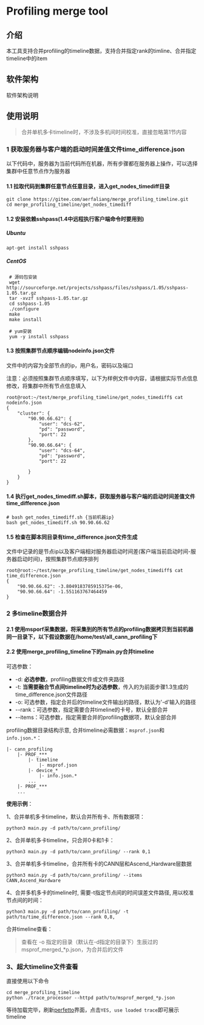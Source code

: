 # Profiling merge tool

## 介绍
本工具支持合并profiling的timeline数据，支持合并指定rank的timline、合并指定timeline中的item

## 软件架构
软件架构说明

## 使用说明
> 合并单机多卡timeline时，不涉及多机间时间校准，直接忽略第1节内容
### 1 获取服务器与客户端的启动时间差值文件time_difference.json

   以下代码中，服务器为当前代码所在机器，所有步骤都在服务器上操作，可以选择集群中任意节点作为服务器

#### 1.1 拉取代码到集群任意节点任意目录，进入get_nodes_timediff目录

   ```shell
   git clone https://gitee.com/aerfaliang/merge_profiling_timeline.git
   cd merge_profiling_timeline/get_nodes_timediff
   ```

#### 1.2 安装依赖sshpass(1.4中远程执行客户端命令时要用到)

##### Ubuntu

   ```shell
   apt-get install sshpass
   ```

##### CentOS

   ```shell
    # 源码包安装
    wget http://sourceforge.net/projects/sshpass/files/sshpass/1.05/sshpass-1.05.tar.gz 
    tar -xvzf sshpass-1.05.tar.gz 
    cd sshpass-1.05
    ./configure 
    make 
    make install 

    # yum安装
    yum -y install sshpass
   ```

#### 1.3 按照集群节点顺序编辑nodeinfo.json文件  

   文件中的内容为全部节点的ip，用户名，密码以及端口

   注意：必须按照集群节点顺序填写，以下为样例文件中内容，请根据实际节点信息修改，将集群中所有节点信息填入

   ```shell
   root@root:~/test/merge_profiling_timeline/get_nodes_timediff$ cat nodeinfo.json
   {
       "cluster": {
           "90.90.66.62": {
               "user": "dcs-62",
               "pd": "password",
               "port": 22
           },
           "90.90.66.64": {
               "user": "dcs-64",
               "pd": "password",
               "port": 22  
               
           }
       }
   }
   
   ```

#### 1.4 执行get_nodes_timediff.sh脚本，获取服务器与客户端的启动时间差值文件time_difference.json

   ```shell
   # bash get_nodes_timediff.sh {当前机器ip}
   bash get_nodes_timediff.sh 90.90.66.62
   ```

#### 1.5 检查在脚本同目录有time_difference.json文件生成

   文件中记录的是节点ip以及客户端相对服务器启动时间差(客户端当前启动时间-服务器启动时间)，按照集群节点顺序排列

   ```shell
   root@root:~/test/merge_profiling_timeline/get_nodes_timediff$ cat time_difference.json
   {
       "90.90.66.62": -3.8049183785915375e-06,
       "90.90.66.64": -1.551163767464459
   }
   ```

### 2 多timeline数据合并

#### 2.1 使用msporf采集数据，将采集到的所有节点的profiling数据拷贝到当前机器同一目录下，以下假设数据在/home/test/all_cann_profiling下

#### 2.2 使用merge_profiling_timeline下的main.py合并timeline

可选参数：
- -d: **必选参数**，profiling数据文件或文件夹路径
- -t: **当需要融合节点间timeline时为必选参数**，传入的为前面步骤1.3生成的time_difference.json文件路径
- -o: 可选参数，指定合并后的timeline文件输出的路径，默认为'-d'输入的路径
- --rank：可选参数，指定需要合并timeline的卡号，默认全部合并
- --items：可选参数，指定需要合并的profiling数据项，默认全部合并

profiling数据目录结构示意, 合并timeline必需数据：`msprof.json`和`info.json.*`：
```
|- cann_profiling
    |- PROF_***
        |- timeline
            |- msprof.json
        |- device_*
            |- info.json.*
        ...
    |- PROF_***
    ...
```


**使用示例**：

1、合并单机多卡timeline，默认合并所有卡、所有数据项：
```
python3 main.py -d path/to/cann_profiling/
```

2、合并单机多卡timeline，只合并0卡和1卡：

```
python3 main.py -d path/to/cann_profiling/ --rank 0,1
```

3、合并单机多卡timeline，合并所有卡的CANN层和Ascend_Hardware层数据
```
python3 main.py -d path/to/cann_profiling/ --items CANN,Ascend_Hardware
```

4、合并多机多卡的timeline时, 需要-t指定节点间的时间误差文件路径, 用以校准节点间的时间：


```
python3 main.py -d path/to/cann_profiling/ -t path/to/time_difference.json --rank 0,8,
```

合并timeline查看：
> 查看在 -o 指定的目录（默认在-d指定的目录下）生辰过的msprof_merged_*p.json，为合并后的文件


### 3、超大timeline文件查看

直接使用以下命令
```
cd merge_profiling_timeline
python ./trace_processor --httpd path/to/msprof_merged_*p.json 
```
等待加载完毕，刷新[perfetto](https://ui.perfetto.dev/)界面，点击`YES, use loaded trace`即可展示timeline




